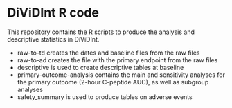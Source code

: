 # DiViDInt R code
 This repository contains the R scripts to produce the analysis and descriptive statistics in DiViDInt. 
 
 - raw-to-td creates the dates and baseline files from the raw files
 - raw-to-ad creates the file with the primary endpoint from the raw files
 - descriptive is used to create descriptive tables at baseline
 - primary-outcome-analysis contains the main and sensitivity analyses for the primary outcome (2-hour C-peptide AUC), as well as subgroup analyses
 - safety_summary is used to produce tables on adverse events 
